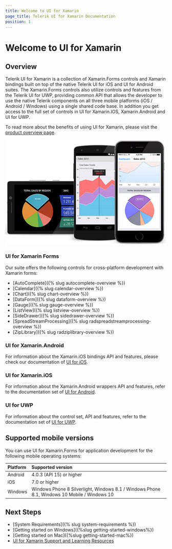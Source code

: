 ```yaml
---
title: Welcome to UI for Xamarin
page_title: Telerik UI for Xamarin Documentation
position: 1
---
```


# Welcome to UI for Xamarin

## Overview

Telerik UI for Xamarin is a collection of Xamarin.Forms controls and Xamarin bindings built on top of the native Telerik UI for iOS and UI for Android suites. The Xamarin.Forms controls also utilize controls and features from the Telerik UI for UWP, providing common API that allows the developer to use the native Telerik components on all three mobile platforms (iOS / Android / Windows) using a single shared code base. In addition you get access to the full set of controls in UI for Xamarin.IOS, Xamarin.Android and UI for UWP.
 
To read more about the benefits of using UI for Xamarin, please visit the [product overview page](http://www.telerik.com/xamarin-ui).

![Telerik UI for Xamarin](front-image.jpg)


### UI for Xamarin Forms

Our suite offers the following controls for cross-platform development with Xamarin forms:

- [AutoComplete]({% slug autocomplete-overview %})
- [Calendar]({% slug calendar-overview %})
- [Chart]({% slug chart-overview %})
- [DataForm]({% slug dataform-overview %})
- [Gauge]({% slug gauge-overview %})
- [ListView]({% slug listview-overview %})
- [SideDrawer]({% slug sidedrawer-overview %})
- [SpreadStreamProcessing]({% slug radspreadstreamprocessing-overview %})
- [ZipLibrary]({% slug radziplibrary-overview %})


### UI for Xamarin.Android

For information about the Xamarin.iOS bindings API and features, please check our documentation of [UI for iOS](http://docs.telerik.com/devtools/ios/).

### UI for Xamarin.iOS

For information about the Xamarin.Android wrappers API and features, refer to the documentation set of [UI for Android](http://docs.telerik.com/devtools/android/).

### UI for UWP

For information about the control set, API and features, refer to the documentation set of [UI for UWP](http://docs.telerik.com/windows-universal/).

## Supported mobile versions

You can use UI for Xamarin.Forms for application development for the following mobile operating systems:

|Platform 						|Supported version |
|:---								|:---			|
|Android		|4.0.3 (API 15) or higher|
|iOS				|7.0 or higher|
|Windows							|Windows Phone 8 Silverlight, Windows 8.1 / Windows Phone 8.1, Windows 10 Mobile / Windows 10  |

## Next Steps

- [System Requirements]({% slug system-requirements %})
- [Getting started on Windows]({%slug getting-started-windows%})
- [Getting started on Mac]({%slug getting-started-mac%})
- [UI for Xamarin Support and Learning Resources](http://www.telerik.com/support/xamarin-ui)